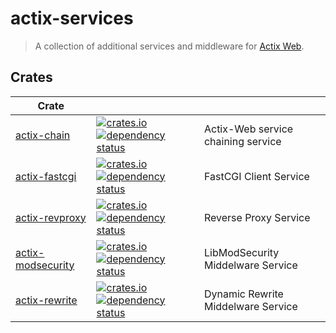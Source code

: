 # actix-services

> A collection of additional services and middleware for [Actix Web](https://github.com/actix/actix-web).

## Crates

| Crate                                    |                                                                                                                                                                                                                                                       |                                    |
| ---------------------------------------- | ----------------------------------------------------------------------------------------------------------------------------------------------------------------------------------------------------------------------------------------------------- | ---------------------------------- |
| [actix-chain](./actix-chain)             | [![crates.io](https://img.shields.io/crates/v/actix-chain?label=latest)](https://crates.io/crates/actix-chain) [![dependency status](https://deps.rs/crate/actix-chain/latest/status.svg)](https://deps.rs/crate/actix-chain)                         | Actix-Web service chaining service |
| [actix-fastcgi](./actix-fastcgi)         | [![crates.io](https://img.shields.io/crates/v/actix-fastcgi?label=latest)](https://crates.io/crates/actix-fastcgi) [![dependency status](https://deps.rs/crate/actix-fastcgi/latest/status.svg)](https://deps.rs/crate/actix-fastcgi)                 | FastCGI Client Service             |
| [actix-revproxy](./actix-revproxy)       | [![crates.io](https://img.shields.io/crates/v/actix-revproxy?label=latest)](https://crates.io/crates/actix-revproxy) [![dependency status](https://deps.rs/crate/actix-revproxy/latest/status.svg)](https://deps.rs/crate/actix-revproxy)             | Reverse Proxy Service              |
| [actix-modsecurity](./actix-modsecurity) | [![crates.io](https://img.shields.io/crates/v/actix-modsecurity?label=latest)](https://crates.io/crates/actix-modsecurity) [![dependency status](https://deps.rs/crate/actix-modsecurity/latest/status.svg)](https://deps.rs/crate/actix-modsecurity) | LibModSecurity Middelware Service  |
| [actix-rewrite](./actix-rewrite)         | [![crates.io](https://img.shields.io/crates/v/actix-rewrite?label=latest)](https://crates.io/crates/actix-rewrite) [![dependency status](https://deps.rs/crate/actix-rewrite/latest/status.svg)](https://deps.rs/crate/actix-rewrite)                 | Dynamic Rewrite Middelware Service |

